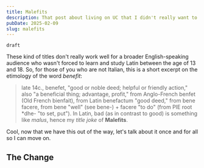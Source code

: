 ```yaml
---
title: Malefits
description: That post about living on UC that I didn't really want to write
pubDate: 2025-02-09
slug: malefits
---
```

`draft`

These kind of titles don't really work well for a broader English-speaking audience who wasn't forced to learn and study Latin between the age of 13 and 18. So, for those of you who are not Italian, this is a short excerpt on the etimology of the word _benefit_:

> late 14c., benefet, "good or noble deed; helpful or friendly action," also "a beneficial thing; advantage, profit," from Anglo-French benfet (Old French bienfait), from Latin benefactum "good deed," from bene facere, from bene "well" (see bene-) + facere "to do" (from PIE root \*dhe- "to set, put").
> In Latin, bad (as in contrast to good) is something like _malus_, hence my _title joke_ of **Malefits**.

Cool, now that we have this out of the way, let's talk about it once and for all so I can move on.

## The Change
